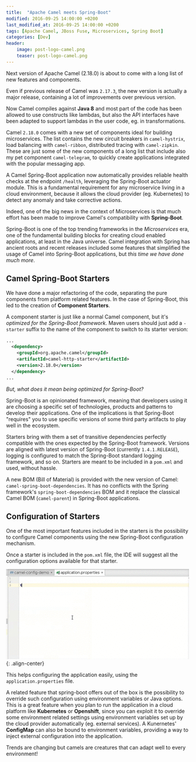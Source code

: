 ```yaml
---
title:  "Apache Camel meets Spring-Boot"
modified: 2016-09-25 14:00:00 +0200
last_modified_at: 2016-09-25 14:00:00 +0200
tags: [Apache Camel, JBoss Fuse, Microservices, Spring Boot]
categories: [Dev]
header:
    image: post-logo-camel.png
    teaser: post-logo-camel.png
---
```

Next version of Apache Camel (2.18.0) is about to come with a long list of new features and components.

Even if previous release of Camel was `2.17.3`, the new version is actually a major release, containing a 
lot of improvements over previous version.

Now Camel compiles against **Java 8** and most part of the code has been allowed to use constructs like lambdas, 
but also the API interfaces have been adapted to support lambdas in the user code, eg. in transformations.
 
Camel `2.18.0` comes with a new set of components ideal for building microservices. The list contains the new circuit breakers 
in `camel-hystrix`, load balancing with `camel-ribbon`, distributed tracing with `camel-zipkin`. 
These are just some of the new components of a long list that include also my pet component `camel-telegram`, 
to quickly create applications integrated with the popular messaging app.

A Camel Spring-Boot application now automatically provides reliable health checks at the endpoint `/health`, 
leveraging the Spring-Boot actuator module. 
This is a fundamental requirement for any microservice living in a cloud environment, because it allows the cloud provider (eg. Kubernetes) 
to detect any anomaly and take corrective actions. 

Indeed, one of the big news in the context of Microservices is that much effort has been made to improve Camel's compatibility with **Spring-Boot**.

Spring-Boot is one of the top trending frameworks in the *Microservices* era,
one of the fundamental building blocks for creating cloud enabled applications, at least in the Java universe.
Camel integration with Spring has ancient roots and recent releases included some features that simplified
the usage of Camel into Spring-Boot applications, but *this time we have done much more*.

## Camel Spring-Boot Starters
We have done a major refactoring of the code, separating the pure components from platform related features.
In the case of Spring-Boot, this led to the creation of **Component Starters**.

A component starter is just like a normal Camel component, but it's *optimized for the Spring-Boot framework*.
Maven users should just add a `-starter` suffix to the name of the component to switch to its starter version:

```xml
...
  <dependency>
    <groupId>org.apache.camel</groupId>
    <artifactId>camel-http-starter</artifactId>
    <version>2.18.0</version>
  </dependency>
...
```

*But, what does it mean being optimized for Spring-Boot?*

Spring-Boot is an opinionated framework, meaning that developers using it are choosing a specific set of technologies,
products and patterns to develop their applications. One of the implications is that Spring-Boot "requires" you to use
specific versions of some third party artifacts to play well in the ecosystem.

Starters bring with them a set of transitive dependencies perfectly compatible
with the ones expected by the Spring-Boot framework. Versions are aligned with latest version of Spring-Boot (currently `1.4.1.RELEASE`),
logging is configured to match the Spring-Boot standard logging framework, and so on.
Starters are meant to be included in a `pom.xml` and used, without hassle.

A new BOM (Bill of Material) is provided with the new version of Camel: `camel-spring-boot-dependencies`. It has no conflicts with the Spring framework's `spring-boot-dependencies` BOM
and it replace the classical Camel BOM (`camel-parent`) in Spring-Boot applications.

## Configuration of Starters
One of the most important features included in the starters is the possibility to configure Camel components using the new Spring-Boot configuration mechanism.

Once a starter is included in the `pom.xml` file, the IDE will suggest all the configuration options available for that starter.

![Auto Configuration](/images/spring-boot-configuration.gif){: .align-center}

This helps configuring the application easily, using the `application.properties` file.

A related feature that spring-boot offers out of the box is the possibility to override such configuration using environment variables or
Java options. This is a great feature when you plan to run the application in a cloud platform like **Kubernetes** or **Openshift**,
since you can exploit it to override some environment related settings using environment variables set up by the cloud provider automatically (eg. external services).
A Kunernetes' **ConfigMap** can also be bound to environment variables, providing a way to inject external configuration into the application.

Trends are changing but camels are creatures that can adapt well to every environment! 
